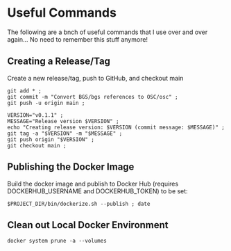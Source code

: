 # Useful Commands

The following are a bnch of useful commands that I use
over and over again... No need to remember this stuff anymore!

## Creating a Release/Tag

Create a new release/tag, push to GitHub, and checkout main
~~~~
git add * ;
git commit -m "Convert BGS/bgs references to OSC/osc" ;
git push -u origin main ;

VERSION="v0.1.1" ;
MESSAGE="Release version $VERSION" ;
echo "Creating release version: $VERSION (commit message: $MESSAGE)" ;
git tag -a "$VERSION" -m "$MESSAGE" ;
git push origin "$VERSION" ;
git checkout main ;
~~~~

## Publishing the Docker Image

Build the docker image and publish to Docker Hub
(requires DOCKERHUB_USERNAME and DOCKERHUB_TOKEN)
to be set:
~~~~
$PROJECT_DIR/bin/dockerize.sh --publish ; date
~~~~

## Clean out Local Docker Environment

~~~~
docker system prune -a --volumes
~~~~